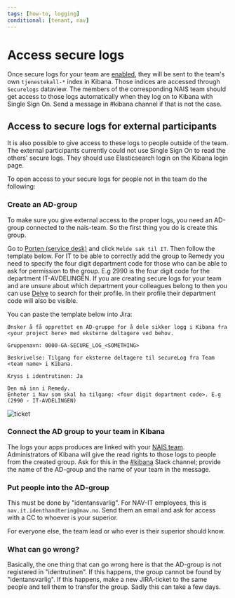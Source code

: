 ```yaml
---
tags: [how-to, logging]
conditional: [tenant, nav]
---
```

# Access secure logs

Once secure logs for your team are [enabled](./enable-secure-logs.md), they will be sent to the team's own `tjenestekall-*` index in Kibana. Those indices are accessed through `Securelogs` dataview. The members of the corresponding NAIS team should get access to those logs automatically when they log on to Kibana with Single Sign On. Send a message in #kibana channel if that is not the case. 

## Access to secure logs for external participants

It is also possible to give access to these logs to people outside of the team. The external participants currently could not use Single Sign On to read the others' secure logs. They should use Elasticsearch login on the Kibana login page. 

To open access to your secure logs for people not in the team do the following:

### Create an AD-group

To make sure you give external access to the proper logs, you need an AD-group connected to the nais-team. So the first thing you do is create this group.

Go to [Porten (service desk)](https://jira.adeo.no/plugins/servlet/desk/portal/542) and click `Melde sak til IT`. Then follow the template below.
For IT to be able to correctly add the group to Remedy you need to specify the four digit department code for those who can be able to ask for permission to the group. E.g 2990 is the four digit code for the department IT-AVDELINGEN. If you are creating secure logs for your team and are unsure about which department your colleagues belong to then you can use [Delve](https://eur.delve.office.com/) to search for their profile. In their profile their department code will also be visible.

You can paste the template below into Jira:

```text
Ønsker å få opprettet en AD-gruppe for å dele sikker logg i Kibana fra <your project here> med eksterne deltagere ved behov.

Gruppenavn: 0000-GA-SECURE_LOG_<SOMETHING>

Beskrivelse: Tilgang for eksterne deltagere til secureLog fra Team <team name> i Kibana.

Kryss i identrutinen: Ja

Den må inn i Remedy.
Enheter i Nav som skal ha tilgang: <four digit department code>. E.g (2990 - IT-AVDELINGEN)
```

![ticket](../../../assets/jira_secure_log.png)

### Connect the AD group to your team in Kibana

The logs your apps produces are linked with your [NAIS team](../../../explanations/team.md).
Administrators of Kibana will give the read rights to those logs to people from the created group.
Ask for this in the [#kibana](https://nav-it.slack.com/archives/C7T8QHXD3) Slack channel; provide the name of the AD-group and the name of your team in the message.

### Put people into the AD-group

This must be done by "identansvarlig". For NAV-IT employees, this is `nav.it.identhandtering@nav.no`. Send them an email and ask for access with a CC to whoever is your superior.

For everyone else, the team lead or who ever is their superior should know.

### What can go wrong?

Basically, the one thing that can go wrong here is that the AD-group is not registered in "identrutinen". If this happens, the group cannot be found by "identansvarlig". If this happens, make a new JIRA-ticket to the same people and tell them to transfer the group. Sadly this can take a few days.
